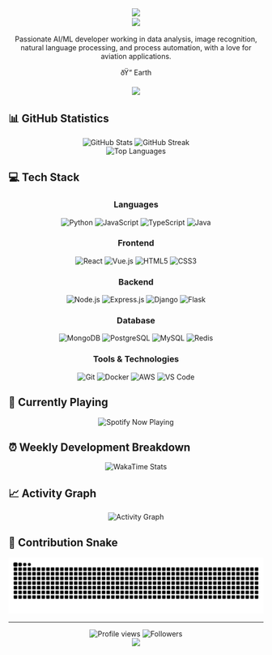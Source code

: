 
<div align="center">
  <img src="https://capsule-render.vercel.app/api?type=waving&color=54a0ff&height=200&section=header&text=Dule%20Abera&fontSize=80&fontColor=fff&animation=twinkling&fontAlignY=35" />
</div>

<div align="center">

  <img src="https://readme-typing-svg.demolab.com/?lines=Data Science|Passionate%20Developer|Welcome%20to%20my%20Profile&font=Fira%20Code&center=true&width=440&height=45&color=54a0ff&vCenter=true&pause=1000&size=22" />

  <p>Passionate AI/ML developer working in data analysis, image recognition, natural language processing, and process automation, with a love for aviation applications.</p>
  <p>ðŸ“ Earth</p>
</div>


<div align="center">

  <a href="mailto:duleabera05@gmail.com">
    <img src="https://img.shields.io/badge/Email-D14836?style=for-the-badge&logo=gmail&logoColor=white" />
  </a>

</div>


## 📊 GitHub Statistics

<div align="center">
  <img src="https://github-readme-stats.vercel.app/api?username=duleab&show_icons=true&theme=dark&hide_border=true&count_private=true" alt="GitHub Stats" />
  <img src="https://github-readme-streak-stats.herokuapp.com/?user=duleab&theme=dark&hide_border=true" alt="GitHub Streak" />
</div>

<div align="center">
  <img src="https://github-readme-stats.vercel.app/api/top-langs/?username=duleab&theme=dark&hide_border=true&layout=compact" alt="Top Languages" />
</div>


## 💻 Tech Stack

<div align="center">
  
### Languages
![Python](https://img.shields.io/badge/Python-3776AB?style=for-the-badge&logo=python&logoColor=white)
![JavaScript](https://img.shields.io/badge/JavaScript-F7DF1E?style=for-the-badge&logo=javascript&logoColor=black)
![TypeScript](https://img.shields.io/badge/TypeScript-007ACC?style=for-the-badge&logo=typescript&logoColor=white)
![Java](https://img.shields.io/badge/Java-ED8B00?style=for-the-badge&logo=java&logoColor=white)

### Frontend
![React](https://img.shields.io/badge/React-20232A?style=for-the-badge&logo=react&logoColor=61DAFB)
![Vue.js](https://img.shields.io/badge/Vue.js-35495E?style=for-the-badge&logo=vue.js&logoColor=4FC08D)
![HTML5](https://img.shields.io/badge/HTML5-E34F26?style=for-the-badge&logo=html5&logoColor=white)
![CSS3](https://img.shields.io/badge/CSS3-1572B6?style=for-the-badge&logo=css3&logoColor=white)

### Backend
![Node.js](https://img.shields.io/badge/Node.js-43853D?style=for-the-badge&logo=node.js&logoColor=white)
![Express.js](https://img.shields.io/badge/Express.js-404D59?style=for-the-badge)
![Django](https://img.shields.io/badge/Django-092E20?style=for-the-badge&logo=django&logoColor=white)
![Flask](https://img.shields.io/badge/Flask-000000?style=for-the-badge&logo=flask&logoColor=white)

### Database
![MongoDB](https://img.shields.io/badge/MongoDB-4EA94B?style=for-the-badge&logo=mongodb&logoColor=white)
![PostgreSQL](https://img.shields.io/badge/PostgreSQL-316192?style=for-the-badge&logo=postgresql&logoColor=white)
![MySQL](https://img.shields.io/badge/MySQL-00000F?style=for-the-badge&logo=mysql&logoColor=white)
![Redis](https://img.shields.io/badge/Redis-DC382D?style=for-the-badge&logo=redis&logoColor=white)

### Tools & Technologies
![Git](https://img.shields.io/badge/Git-F05032?style=for-the-badge&logo=git&logoColor=white)
![Docker](https://img.shields.io/badge/Docker-2496ED?style=for-the-badge&logo=docker&logoColor=white)
![AWS](https://img.shields.io/badge/AWS-232F3E?style=for-the-badge&logo=amazon-aws&logoColor=white)
![VS Code](https://img.shields.io/badge/VS_Code-007ACC?style=for-the-badge&logo=visual-studio-code&logoColor=white)

</div>


## 🎵 Currently Playing

<div align="center">
  <img src="https://spotify-github-profile.vercel.app/api/spotify?background_color=0d1117&border_color=ffffff&limit=1" alt="Spotify Now Playing" />
</div>


## ⏰ Weekly Development Breakdown

<div align="center">
  <img src="https://github-readme-stats.vercel.app/api/wakatime?username=duleab&theme=dark&hide_border=true&layout=compact" alt="WakaTime Stats" />
</div>





## 📈 Activity Graph

<div align="center">
  <img src="https://github-readme-activity-graph.vercel.app/graph?username=duleab&theme=dark&hide_border=true" alt="Activity Graph" />
</div>


## 🐍 Contribution Snake
<div align="center">
  <img src="https://raw.githubusercontent.com/duleab/duleab/output/github-contribution-grid-snake.svg" alt="Snake animation" />
</div>


---

<div align="center">
  <img src="https://komarev.com/ghpvc/?username=duleab&style=flat-square&color=54a0ff" alt="Profile views" />
  <img src="https://img.shields.io/github/followers/duleab?style=flat-square&color=54a0ff" alt="Followers" />
</div>

<div align="center">
  <img src="https://capsule-render.vercel.app/api?type=waving&color=54a0ff&height=120&section=footer" />
</div>

<!-- Last updated: 2025-07-17 13:18:10 -->
